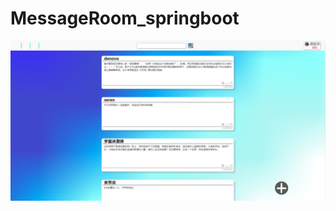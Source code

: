 # MessageRoom_springboot

![IndexImage](https://raw.githubusercontent.com/jASSSSSSON/MessageRoom_springboot/master/image/index.png)
